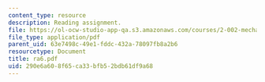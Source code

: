 ```yaml
---
content_type: resource
description: Reading assignment.
file: https://ol-ocw-studio-app-qa.s3.amazonaws.com/courses/2-002-mechanics-and-materials-ii-spring-2004/290e6a608f65ca33bfb52bdb61df9a68_ra6.pdf
file_type: application/pdf
parent_uid: 63e7498c-49e1-fddc-432a-78097fb8a2b6
resourcetype: Document
title: ra6.pdf
uid: 290e6a60-8f65-ca33-bfb5-2bdb61df9a68
---
```

